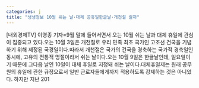```yaml
---
categories: j
title: "생생정보 10월 쉬는 날·대체 공휴일한글날·개천절 쉴까"
---
```

[내외경제TV] 이영종 기자=9월 말에 들어서면서 오는 10월 쉬는 날과 대체 휴일에 관심이 집중되고 있다.오는 10월 3일은 개천절로 우리 민족 최초 국가인 고조선 건국을 기념하기 위해 제정된 국경일이다.따라서 개천절은 국가의 건국을 경축하는 국가적 경축일인 동시에, 고유의 전통적 명절이라서 쉬는 날이다.오는 10월 9일은 한글날인데, 일요일이기 때문에 그다음 날인 10일이 대체 휴일로 지정돼 쉬는 날이다.대체휴일제는 원래 공무원의 휴일에 관한 규정으로서 일반 근로자들에게까지 적용하도록 강제하는 것은 아니었다. 하지만 지난 201